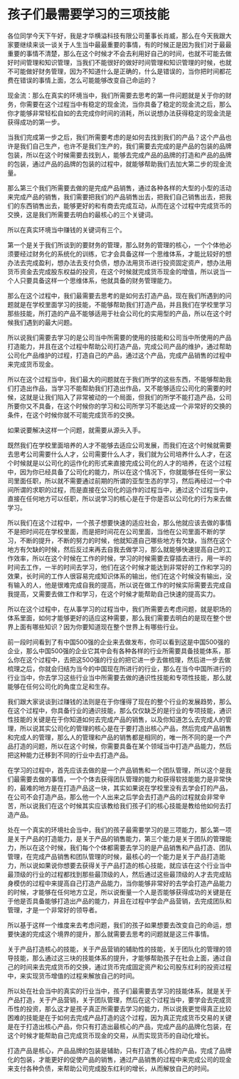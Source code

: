 # 孩子们最需要学习的三项技能

各位同学今天下午好，我是才华横溢科技有限公司董事长肖威，那么在今天我跟大家要继续来谈一谈关于人生当中最最重要的事情，有的时候正是因为我们对于最最重要的事情不清楚，那么在这个时候才不会去利用好自己的时间，也就不可能去做好时间管理和知识管理，当我们不能很好的做好时间管理和知识管理的时候，也就不可能做好财务管理，因为不知道什么是正确的，什么是错误的，当你把时间都花费在错误的事情上面，怎么可能能够改变自己命运的？

现金流：那么在真实的环境当中，我们所需要去思考的第一件问题就是关于你的财务，你需要在这个过程当中有稳定的现金流，当你具备了稳定的现金流之后，那么你才能够非常轻松自如的去完成你时间的消耗，所以说想办法获得稳定的现金流是获得成功的第一步。

当我们完成第一步之后，我们所需要考虑的是如何去找到我们的产品？这个产品也许是我们自己生产，也许不是我们生产的，我们需要去完成的是产品的包装的品牌包装，所以在这个时候需要去找到人，能够去完成产品的品牌的打造和产品的品牌的包装，通过产品的品牌的包装的过程中，就能够帮助我们去加大第二步的现金流量。

那么第三个我们所需要去做的是完成产品销售，通过各种各样的大型的小型的活动来完成产品的销售，我们需要把我们的产品销售出去，把我们自己销售出去，把我们的东西销售出去，能够更好的和有商去完成互动，从而在这个过程中完成货币的交换，这是我们所需要去明白的最核心的三个关键词。

所以在真实环境当中赚钱的关键词有三个。

第一个是关于我们所谈到的要财务的管理，那么财务的管理的核心，一个个体他必须要经过财务化的系统化的训练，它才会具备这样一个思维体系，才能比较好的想办法去完成盈利，想办法去支付负债，想办法用货币进行投资固定资产，想办法用货币资金去完成股东权益的投资，在这个时候就完成货币现金的增值，所以说当一个人只要具备这样一个思维体系，他就具备的财务管理能力。

那么在这个过程中，我们最需要去思考的是如何去打造产品，现在我们所遇到的问题就是在学校里面学习的技能，不能够帮助我们打造产品，并且我们在学校里学习那些技能，所打造的产品不能够适用于社会公司化的实用型的产品，所以在这个时候我们遇到的最大问题。

所以说我们需要去学习的是公司当中所需要的使用的技能和公司当中所使用的产品打造能力，并且在这个过程中帮助公司打造产品，完成公司产品的维护，通过帮助公司化产品维护的过程，打造自己的产品，通过这个产品，完成产品销售的过程中来完成货币现金。

所以在这个过程当中，我们最大的问题就在于我们所学的这些东西，不能够帮助我们打造出作品，当学习不能帮助我们打造出作品，又不能够适应公司化的需要的时候，这就是让我们陷入了非常被动的一个局面，但我们的所学不能打造产品，公司所要你又不具备，在这个时候你的学习和公司所学习不能达成一个非常好的交换的条件，在这个时候你就不可能完成货币的交换。

如果说要解决这样一个问题，就需要从源头入手。

既然我们在学校里面培养的人才不能够去适应公司发展，而我们在这个时候就需要去思考公司需要什么人才，公司需要什么人才，我们就为公司培养什么人才，在这个时候就是以公司化的运作化的形式来直接完成公司化的人才的培养，在这个过程中，因为你已经具备了公司化的能力，所以在这个情况下，你就能够在任何一家公司里面任职，所以就不需要通过前期的所谓的亚型生态的学习，然后再经过一个中间所谓的求职的过程，而是直接在公司化的运作的过程当中，通过这个过程当中，直接在任何地方可以任职，所以说学习的核心是在于你是否以公司化的行为来去做学习。

所以我们在这个过程中，一个孩子想要快速的适应社会，那么他就应该去做的事情不是把时间花在学校里面，而是把时间花在公司里面，当他在公司里面不断的学习，不断的提升，不断的努力的时候，他就知道自己哪些地方有欠缺，当然在这个地方有欠缺的时候，然后反过来再去自我去做学习，那么就能够快速提高自己的工作效率，所以在这个时候在工作的时候，学习的时候需要去穿插去进行，用一半的时间去工作，一半的时间去学习，他们在这个时候才能达到非常好的工作和学习的效果，长时间的工作人很容易完成知识体系的输出，他们在这个时候没有输出，没有输入的人，他是很难完成自我的提高，所以说在做工作的时候实际需要去完成自我提高，又需要去做工作和学习，在这个时候才能帮助自己快速的提高实力。

所以在这个过程中，在从事学习的过程当中，我们所需要去考虑问题，就是职场的体系里面，如何才能够更好的适应这种需要，那么我们需要去明白的是现在整个世界上面有哪些知识？因为你要知道现在整个世界上有哪些行业。

前一段时间看到了有中国500强的企业来去做发布，你可以看到这是中国500强的企业，那么中国500强的企业它其中会有各种各样的行业所需要具备技能体系，那么你在这个过程中，去把这500强的行业的把它进一步去做梳理，然后进一步去做梳理之后，你就会归结为当今的中国现在所进行的行业，那么在当今中国所进行的行业当中，你去学习这些行业当中所需要去做的通识性技能和专项性技能，那么就能够在任何公司化的角度立足和生存。

我们跟大家说谈到过赚钱的法则是在于你懂得了现在的整个行业的发展趋势，那么在这个过程中，你具备行业的通识技能，那么仅仅缺乏的是行业的专项技能，通识性技能的关键是在于你知道如何去完成产品的销售，以及你知道怎么去完成人的管理，所以说其实公司化的管理的核心是在于要打造出核心产品，然后完成产品销售和完成人的管理，那么人的管理和产品的销售都是相同的，唯一所不同的是一个产品打造的问题，所以在这个时候，你需要具备在某个领域当中打造产品能力，然后把这种能力迁移到不同的行业中去打造产品。

在学习的过程中，首先应该去做的是一个产品销售和一个团队管理，所以这个是我们最需要去做的事情，一个个体去获得团队管理的能力和获得软技能能力是非常快的，最难的地方是在打造产品这一块，其实如果说在学校里没有去学会打的产品，在公司不会打造产品，那么他一个人出来之后学会去打造产品的过程就会非常辛苦，所以说我们在这个时候其实应该教给我们孩子们的核心技能是教给他如何去打造产品。

处在一个真实的环境社会当中，我们的孩子最需要学习的是三项能力，那么第一项是关于产品的打造能力，是关于产品的销售能力，第三个能力是关于团队的管理能力，所以在这个时候，我们每个个体都需要去学习的是产品销售和产品打造、团队管理，在完成产品销售和团队管理的时候，最核心的一个能力是关于产品打造能力，所以说如果说你想要去获得关于产品打造的核心技能，就应该在这个行业当中最顶级的行业的过程都找到那些最顶级的人，然后通过这些最顶级的人才去完成贴身模仿的过程中来提高自己打造产品能力，当你能够非常好的去学会打造产品能力的时候，才能够在任何地方立足，所以说衡量一个人是否能够获得成功的关键是在于他是否具备能够打造出产品的能力，并且在过程中学会产品营销，去完成团队和管理，才是一个非常好的领导者。

所以基于这样一个维度来去考虑问题，我们的孩子如果想要去改变自己的命运，想要快速的完成这个境界的提升，那么就需要去思考的问题就是这三件事情。

关于产品打造核心的技能，关于产品营销的辅助性的技能，关于团队化的管理的领导技能，那么通过这三块的技能体系的提升，才能够帮助孩子在社会上面，通过自己的时间来去完成货币的交换，通过货币完成固定资产和公司股东红利的投资过程中，来实现货币增值的过程来解放自己的时间。

所以处在社会当中的真实的行业当中，孩子们最需要去学习的技能体系，就是关于产品打造，关于产品营销，关于团队管理，然后在这个过程当中，要学会去完成货币性的投资，那么这才是孩子真正所需要去学习的能力，所以说我更觉得真正比较困难的技能是在于如何去完成产品打造的这个过程，因为真正完成货币交易的关键是在于打造出核心产品，你只有打造出最核心的产品，完成产品的品牌化包装，在这个时候才能帮助自己完成货币现金的交易，从而实现货币的自动化增长。

打造产品是核心，产品品牌的包装是辅助，只有打造了核心性的产品，完成了品牌化的包装，才能更好的促使产品的销售，通过产品销售的过程中来完成公司的现金来支付各种负债，来帮助公司完成股东红利的增长，从而解放自己的时间。
